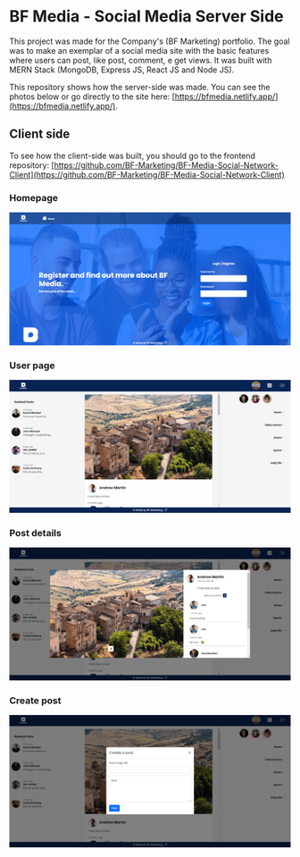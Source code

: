 # BF Media - Social Media Server Side

This project was made for the Company's (BF Marketing) portfolio.
The goal was to make an exemplar of a social media site with the basic features where users can post, like post, comment, e get views.
It was built with MERN Stack (MongoDB, Express JS, React JS and Node JS).


This repository shows how the server-side was made. You can see the photos below or go directly to the site here: [https://bfmedia.netlify.app/](https://bfmedia.netlify.app/).

## Client side

To see how the client-side was built, you should go to the frontend repository: [https://github.com/BF-Marketing/BF-Media-Social-Network-Client](https://github.com/BF-Marketing/BF-Media-Social-Network-Client)

### Homepage

![](screenshots/homepage.PNG)

### User page

![](screenshots/userpage.PNG)

### Post details

![](screenshots/postdetails.PNG)

### Create post

![](screenshots/createpost.PNG)